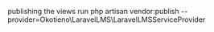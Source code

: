 publishing the views
run php artisan vendor:publish --provider=Okotieno\LaravelLMS\LaravelLMSServiceProvider
